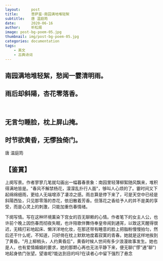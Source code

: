 ```yaml
---
layout:     post
title:      菩萨蛮·南园满地堆轻絮 
subtitle:   唐 温庭筠
date:       2020-06-16
author:     听松阁
image: post-bg-poem-05.jpg
thumbnail: img/post-bg-poem-05.jpg
categories: documentation
tags:
    - 美文
    - 古典诗词
---
```


## 南园满地堆轻絮，愁闻一霎清明雨。
## 雨后却斜陽，杏花零落香。
&nbsp;
## 无言匀睡脸，枕上屏山掩。
## 时节欲黄昏，无憀独倚门。

唐 温庭筠

## 【鉴賞】

上阕写景。作者寥寥几笔就勾画出一幅暮春景象：南园里轻薄柳絮随风飘来，堆积得满地皆是。"春风不解禁杨花，濛濛乱扑行人面"，够叫人心烦的了。霎时间又下起绵绵细雨，更给人无端增添了凄凉之感。雨总算是停下来了，可是天空中已经是斜陽西坠，只见那零落的杏花，依旧散着芳香。但落花之香给予人的并不是美的享受，而是心灵上的刺激，只能加重伤春情绪。

下阕写情。写在这种环境薰染下宫女的百无聊赖的心情。作者笔下的女主人公，也许前个晚上因伤春而彻夜失眠，也许陪歌伴舞侍奉皇帝闹到通宵，以致这天醒得很迟，无精打彩地起床、懒洋洋地化妆，在那还带有睡意的脸上把脂粉慢慢拍匀，然后还干什么呢，不知道，只好倚在枕上默默地度着寂寞的青春。她就是这样地挨到了黄昏。"月上柳梢头，人约黄昏后"，黄昏时候人世间有多少浪漫故事发生。她也是人，也有爱情婚姻的要求，她的那颗心再也无法平静下来，便无聊("憀"通"聊")地起身依门张望。望谁呢?能达到目的吗?在读者心中留下强烈了悬念



